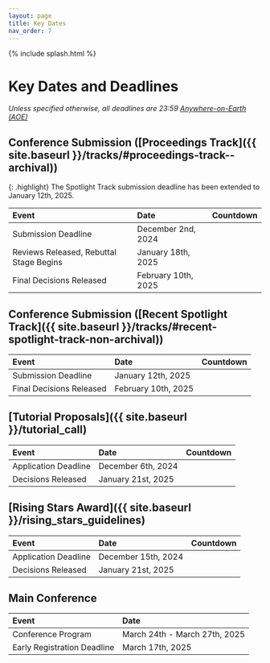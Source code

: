 ```yaml
---
layout: page
title: Key Dates
nav_order: 7
---
```

<script src="//code.jquery.com/jquery.js"></script>
<script src="{{ site.baseurl }}/assets/js/jquery.countdown.min.js"></script>
<script src="{{ site.baseurl }}/assets/js/luxon.min.js"></script>

{% include splash.html %}

# Key Dates and Deadlines

*Unless specified otherwise, all deadlines are 23:59 [Anywhere-on-Earth (AOE)](https://www.ieee802.org/16/aoe.html)*

## Conference Submission ([Proceedings Track]({{ site.baseurl }}/tracks/#proceedings-track--archival))

{: .highlight}
The Spotlight Track submission deadline has been extended to January 12th, 2025.

<!-- | Rebuttal Stage Ends, Author-Reviewer Discussion Begins  | October 27th, 2023             |<span id="proc-disc"></span><script type="text/javascript">var date = luxon.DateTime.fromObject({year: 2023, month: 10, day: 27, hour: 23, minute: 59, second: 59}, {zone: 'UTC-12',});$('#proc-disc').countdown(date.toJSDate(), function(event) { $(this).html(event.strftime('%D days %H:%M:%S')); });</script>| -->
<!-- | Author-Reviewer Discussion Ends                         | November 5th, 2023             |<span id="proc-disc-end"></span><script type="text/javascript">var date = luxon.DateTime.fromObject({year: 2023, month: 11, day: 5, hour: 23, minute: 59, second: 59}, {zone: 'UTC-12',});$('#proc-disc-end').countdown(date.toJSDate(), function(event) { $(this).html(event.strftime('%D days %H:%M:%S')); });</script>| -->
<!-- | Camera-Ready Deadline                                   | December 5th, 2023             |<span id="proc-camera"></span><script type="text/javascript">var date = luxon.DateTime.fromObject({year: 2023, month: 12, day: 5, hour: 23, minute: 59, second: 59}, {zone: 'UTC-12',});$('#proc-camera').countdown(date.toJSDate(), function(event) { $(this).html(event.strftime('%D days %H:%M:%S')); });</script>| -->
<!---->

| Event                                                   | Date                           | Countdown                    |
|:--------------------------------------------------------|:-------------------------------|:-----------------------------|
| Submission Deadline                                     | December 2nd, 2024              |<span id="proc-sub"></span><script type="text/javascript">var date = luxon.DateTime.fromObject({year: 2024, month: 12, day: 2, hour: 23, minute: 59, second: 59}, {zone: 'UTC-12',});$('#proc-sub').countdown(date.toJSDate(), function(event) { $(this).html(event.strftime('%D days %H:%M:%S')); });</script>|
| Reviews Released, Rebuttal Stage Begins                 | January 18th, 2025             |<span id="proc-review"></span><script type="text/javascript">var date = luxon.DateTime.fromObject({year: 2025, month: 1, day: 18, hour: 23, minute: 59, second: 59}, {zone: 'UTC-12',});$('#proc-review').countdown(date.toJSDate(), function(event) { $(this).html(event.strftime('%D days %H:%M:%S')); });</script>|
| Final Decisions Released                                | February 10th, 2025            |<span id="proc-decision"></span><script type="text/javascript">var date = luxon.DateTime.fromObject({year: 2025, month: 2, day: 10, hour: 23, minute: 59, second: 59}, {zone: 'UTC-12',});$('#proc-decision').countdown(date.toJSDate(), function(event) { $(this).html(event.strftime('%D days %H:%M:%S')); });</script>|


## Conference Submission ([Recent Spotlight Track]({{ site.baseurl }}/tracks/#recent-spotlight-track-non-archival))
<!-- | Camera-Ready Deadline     | December 5th, 2023             |<span id="wksp-camera"></span><script type="text/javascript">var date = luxon.DateTime.fromObject({year: 2023, month: 12, day: 5, hour: 23, minute: 59, second: 59}, {zone: 'UTC-12',});$('#wksp-camera').countdown(date.toJSDate(), function(event) { $(this).html(event.strftime('%D days %H:%M:%S')); });</script>| -->

| Event                     | Date                           | Countdown                    |
|:--------------------------|:-------------------------------|:-----------------------------|
| Submission Deadline       | January 12th, 2025             |<span id="wksp-sub"></span><script type="text/javascript">var date = luxon.DateTime.fromObject({year: 2025, month: 1, day: 12, hour: 23, minute: 59, second: 59}, {zone: 'UTC-12',});$('#wksp-sub').countdown(date.toJSDate(), function(event) { $(this).html(event.strftime('%D days %H:%M:%S')); });</script>|
| Final Decisions Released  | February 10th, 2025            |<span id="wksp-decision"></span><script type="text/javascript">var date = luxon.DateTime.fromObject({year: 2025, month: 2, day: 10, hour: 23, minute: 59, second: 59}, {zone: 'UTC-12',});$('#wksp-decision').countdown(date.toJSDate(), function(event) { $(this).html(event.strftime('%D days %H:%M:%S')); });</script>|

## [Tutorial Proposals]({{ site.baseurl }}/tutorial_call)

| Event                     | Date                           | Countdown                    |
|:--------------------------|:-------------------------------|:-----------------------------|
| Application Deadline      | December 6th, 2024              |<span id="tut-sub"></span><script type="text/javascript">var date = luxon.DateTime.fromObject({year: 2024, month: 12, day: 6, hour: 23, minute: 59, second: 59}, {zone: 'UTC-12',});$('#tut-sub').countdown(date.toJSDate(), function(event) { $(this).html(event.strftime('%D days %H:%M:%S')); });</script>|
| Decisions Released        | January 21st, 2025             |<span id="tut-decision"></span><script type="text/javascript">var date = luxon.DateTime.fromObject({year: 2025, month: 1, day: 21, hour: 23, minute: 59, second: 59}, {zone: 'UTC-12',});$('#tut-decision').countdown(date.toJSDate(), function(event) { $(this).html(event.strftime('%D days %H:%M:%S')); });</script>|


## [Rising Stars Award]({{ site.baseurl }}/rising_stars_guidelines)

| Event                     | Date                           | Countdown                    |
|:--------------------------|:-------------------------------|:-----------------------------|
| Application Deadline      | December 15th, 2024              |<span id="stars-sub"></span><script type="text/javascript">var date = luxon.DateTime.fromObject({year: 2024, month: 12, day: 15, hour: 23, minute: 59, second: 59}, {zone: 'UTC-12',});$('#stars-sub').countdown(date.toJSDate(), function(event) { $(this).html(event.strftime('%D days %H:%M:%S')); });</script>|
| Decisions Released        | January 21st, 2025             |<span id="stars-decision"></span><script type="text/javascript">var date = luxon.DateTime.fromObject({year: 2025, month: 1, day: 21, hour: 23, minute: 59, second: 59}, {zone: 'UTC-12',});$('#stars-decision').countdown(date.toJSDate(), function(event) { $(this).html(event.strftime('%D days %H:%M:%S')); });</script>|




## Main Conference

| Event                           | Date                            |
|:--------------------------------|:--------------------------------|
| Conference Program              | March 24th - March 27th, 2025   |
| Early Registration Deadline     | March 17th, 2025                |
